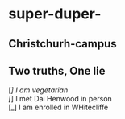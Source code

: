 # super-duper-

## Christchurh-campus

## Two truths, One lie

[_] I am vegetarian <br> 
[_] I met Dai Henwood in person <br>
[_] I am enrolled in WHitecliffe <br>
